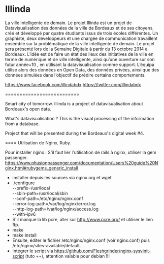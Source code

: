 Illinda
========

La ville intelligente de demain.
Le projet Illinda est un projet de Datavisualisation des données de la ville de Bordeaux et de ses citoyens, créé et développé par quatre étudiants issus de trois écoles différentes. Un graphiste, deux développeurs et une chargée de communication travaillent ensemble sur la problématique de la ville intelligente de demain. Le projet sera présenté lors de la Semaine Digitale à partir du 13 octobre 2014 à Bordeaux. L’idée est de faire un état des lieux des initiatives de la ville en terme de numérique et de ville intelligente, ainsi qu’une ouverture sur son futur  année+10 , en utilisant la datavisualisation comme support. L’équipa utilise alors des données en Open Data, des données privées, ainsi que des données simulées dans l’objectif de prédire certains comportements.

https://www.facebook.com/illindabdx
https://twitter.com/illindabdx

==========================

Smart city of tomorrow.
Illinda is a project of datavisualisation about Bordeaux's open data.

What's datavisualisation ?
This is the visual processing of the information from a database.

Project that will be presented during the Bordeaux's digital week #4.

====
Utilisation de Nginx, Ruby.

Pour installer nginx : 
S'il faut lier l'utilisation de rails à nginx, utiliser la gem passenger. https://www.phusionpassenger.com/documentation/Users%20guide%20Nginx.html#rubygems_generic_install
- installer depuis les sources via nginx.org et wget
- ./configure \
  --prefix=/usr/local \
  --sbin-path=/usr/local/sbin \
  --conf-path=/etc/nginx/nginx.conf \
  --error-log-path=/var/log/nginx/error.log \
  --http-log-path=/var/log/nginx/access.log \
  --with-ipv6
- S'il manque la lib pcre, aller sur http://www.pcre.org/ et utiliser le lien ftp.
- make
- make install
- Ensuite, éditer le fichier /etc/nginx/nginx.conf (voir nginx.conf) puis /etc/nginx/sites-available/default.
- Intégrer le script via https://github.com/Fleshgrinder/nginx-sysvinit-script (tuto ++), attention valable pour debian !!!


